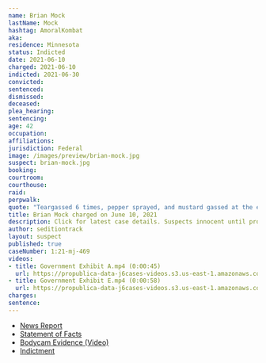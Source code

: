 ```yaml
---
name: Brian Mock
lastName: Mock
hashtag: AmoralKombat
aka:
residence: Minnesota
status: Indicted
date: 2021-06-10
charged: 2021-06-10
indicted: 2021-06-30
convicted:
sentenced:
dismissed:
deceased:
plea_hearing:
sentencing:
age: 42
occupation:
affiliations:
jurisdiction: Federal
image: /images/preview/brian-mock.jpg
suspect: brian-mock.jpg
booking:
courtroom:
courthouse:
raid:
perpwalk:
quote: "Teargassed 6 times, pepper sprayed, and mustard gassed at the end."
title: Brian Mock charged on June 10, 2021
description: Click for latest case details. Suspects innocent until proven guilty.
author: seditiontrack
layout: suspect
published: true
caseNumber: 1:21-mj-469
videos:
- title: Government Exhibit A.mp4 (0:00:45)
  url: https://propublica-data-j6cases-videos.s3.us-east-1.amazonaws.com/bb29da80ce2a013960702cde48001122.mp4
- title: Government Exhibit E.mp4 (0:00:58)
  url: https://propublica-data-j6cases-videos.s3.us-east-1.amazonaws.com/b3faf460ce2a013960702cde48001122.mp4
charges:
sentence:
---
```

- [News Report](https://minnesota.cbslocal.com/2021/06/11/minneapolis-man-brian-mock-accused-of-assaulting-officer-in-jan-6-u-s-capitol-attack/)
- [Statement of Facts](https://www.justice.gov/usao-dc/case-multi-defendant/file/1403426/download)
- [Bodycam Evidence (Video)](https://twitter.com/alanfeuer/status/1407784550986563584)
- [Indictment](https://www.justice.gov/usao-dc/case-multi-defendant/file/1461736/download)
